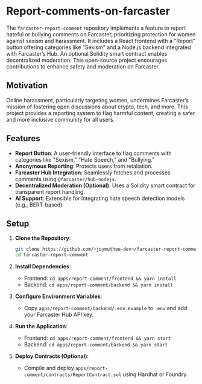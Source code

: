 # Report-comments-on-farcaster

The `farcaster-report-comment` repository implements a feature to report hateful or bullying comments on Farcaster, prioritizing protection for women against sexism and harassment. It includes a React frontend with a "Report" button offering categories like "Sexism" and a Node.js backend integrated with Farcaster’s Hub. An optional Solidity smart contract enables decentralized moderation. This open-source project encourages contributions to enhance safety and moderation on Farcaster.

## Motivation

Online harassment, particularly targeting women, undermines Farcaster’s mission of fostering open discussions about crypto, tech, and more. This project provides a reporting system to flag harmful content, creating a safer and more inclusive community for all users.

## Features

- **Report Button**: A user-friendly interface to flag comments with categories like "Sexism," "Hate Speech," and "Bullying."
- **Anonymous Reporting**: Protects users from retaliation.
- **Farcaster Hub Integration**: Seamlessly fetches and processes comments using `@farcaster/hub-nodejs`.
- **Decentralized Moderation (Optional)**: Uses a Solidity smart contract for transparent report handling.
- **AI Support**: Extensible for integrating hate speech detection models (e.g., BERT-based).

## Setup

1. **Clone the Repository**:
   ```bash
   git clone https://github.com/<joymutheu-dev>/farcaster-report-comment.git
   cd farcaster-report-comment
   ```

2. **Install Dependencies**:
   - Frontend: `cd apps/report-comment/frontend && yarn install`
   - Backend: `cd apps/report-comment/backend && yarn install`

3. **Configure Environment Variables**:
   - Copy `apps/report-comment/backend/.env.example` to `.env` and add your Farcaster Hub API key.

4. **Run the Application**:
   - Frontend: `cd apps/report-comment/frontend && yarn start`
   - Backend: `cd apps/report-comment/backend && yarn start`

5. **Deploy Contracts (Optional)**:
   - Compile and deploy `apps/report-comment/contracts/ReportContract.sol` using Hardhat or Foundry.

